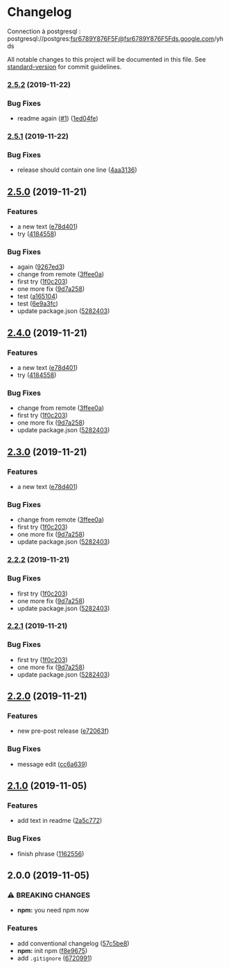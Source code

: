 # Changelog
Connection à postgresql : postgresql://postgres:fsr6789Y876F5F@fsr6789Y876F5Fds.google.com/yhds

All notable changes to this project will be documented in this file. See [standard-version](https://github.com/conventional-changelog/standard-version) for commit guidelines.

### [2.5.2](https://github.com/rap2hpoutre/poc-conventional-changelog/compare/v2.5.1...v2.5.2) (2019-11-22)


### Bug Fixes

* readme again ([#1](https://github.com/rap2hpoutre/poc-conventional-changelog/issues/1)) ([1ed04fe](https://github.com/rap2hpoutre/poc-conventional-changelog/commit/1ed04fe283a8a6cf2087380ce8f4140e6a9d44f1))

### [2.5.1](https://github.com/rap2hpoutre/poc-conventional-changelog/compare/v2.5.0...v2.5.1) (2019-11-22)


### Bug Fixes

* release should contain one line ([4aa3136](https://github.com/rap2hpoutre/poc-conventional-changelog/commit/4aa3136f99bfb20a6f8131c8b7edce2fd37b5c68))

## [2.5.0](https://github.com/rap2hpoutre/poc-conventional-changelog/compare/v2.2.0...v2.5.0) (2019-11-21)


### Features

* a new text ([e78d401](https://github.com/rap2hpoutre/poc-conventional-changelog/commit/e78d4014c6f836f3c443423bf773b239dd1af7c1))
* try ([4184558](https://github.com/rap2hpoutre/poc-conventional-changelog/commit/418455833bb932d4a7c3496b2d630dc49e6fbca1))


### Bug Fixes

* again ([9267ed3](https://github.com/rap2hpoutre/poc-conventional-changelog/commit/9267ed31989eedd17d1d8606ecd35336b8adf5c7))
* change from remote ([3ffee0a](https://github.com/rap2hpoutre/poc-conventional-changelog/commit/3ffee0a03cb75c15d73eaefb3fc1fdb3584c26cc))
* first try ([1f0c203](https://github.com/rap2hpoutre/poc-conventional-changelog/commit/1f0c203c5e94546ad89f9ae10d8c07d5d631eeaa))
* one more fix ([9d7a258](https://github.com/rap2hpoutre/poc-conventional-changelog/commit/9d7a2584f9deceac4504af5c49fddd1a3ba8ed15))
* test ([a165104](https://github.com/rap2hpoutre/poc-conventional-changelog/commit/a165104aef08d3075d0ac628516eae77d002ab63))
* test ([6e9a3fc](https://github.com/rap2hpoutre/poc-conventional-changelog/commit/6e9a3fc17055830cf552ab6df6c2748083911f79))
* update package.json ([5282403](https://github.com/rap2hpoutre/poc-conventional-changelog/commit/5282403f9dfe9e517644aae9794304a20a579650))

## [2.4.0](https://github.com/rap2hpoutre/poc-conventional-changelog/compare/v2.2.0...v2.4.0) (2019-11-21)


### Features

* a new text ([e78d401](https://github.com/rap2hpoutre/poc-conventional-changelog/commit/e78d4014c6f836f3c443423bf773b239dd1af7c1))
* try ([4184558](https://github.com/rap2hpoutre/poc-conventional-changelog/commit/418455833bb932d4a7c3496b2d630dc49e6fbca1))


### Bug Fixes

* change from remote ([3ffee0a](https://github.com/rap2hpoutre/poc-conventional-changelog/commit/3ffee0a03cb75c15d73eaefb3fc1fdb3584c26cc))
* first try ([1f0c203](https://github.com/rap2hpoutre/poc-conventional-changelog/commit/1f0c203c5e94546ad89f9ae10d8c07d5d631eeaa))
* one more fix ([9d7a258](https://github.com/rap2hpoutre/poc-conventional-changelog/commit/9d7a2584f9deceac4504af5c49fddd1a3ba8ed15))
* update package.json ([5282403](https://github.com/rap2hpoutre/poc-conventional-changelog/commit/5282403f9dfe9e517644aae9794304a20a579650))

## [2.3.0](https://github.com/rap2hpoutre/poc-conventional-changelog/compare/v2.2.0...v2.3.0) (2019-11-21)


### Features

* a new text ([e78d401](https://github.com/rap2hpoutre/poc-conventional-changelog/commit/e78d4014c6f836f3c443423bf773b239dd1af7c1))


### Bug Fixes

* change from remote ([3ffee0a](https://github.com/rap2hpoutre/poc-conventional-changelog/commit/3ffee0a03cb75c15d73eaefb3fc1fdb3584c26cc))
* first try ([1f0c203](https://github.com/rap2hpoutre/poc-conventional-changelog/commit/1f0c203c5e94546ad89f9ae10d8c07d5d631eeaa))
* one more fix ([9d7a258](https://github.com/rap2hpoutre/poc-conventional-changelog/commit/9d7a2584f9deceac4504af5c49fddd1a3ba8ed15))
* update package.json ([5282403](https://github.com/rap2hpoutre/poc-conventional-changelog/commit/5282403f9dfe9e517644aae9794304a20a579650))

### [2.2.2](https://github.com/rap2hpoutre/poc-conventional-changelog/compare/v2.2.0...v2.2.2) (2019-11-21)


### Bug Fixes

* first try ([1f0c203](https://github.com/rap2hpoutre/poc-conventional-changelog/commit/1f0c203c5e94546ad89f9ae10d8c07d5d631eeaa))
* one more fix ([9d7a258](https://github.com/rap2hpoutre/poc-conventional-changelog/commit/9d7a2584f9deceac4504af5c49fddd1a3ba8ed15))
* update package.json ([5282403](https://github.com/rap2hpoutre/poc-conventional-changelog/commit/5282403f9dfe9e517644aae9794304a20a579650))

### [2.2.1](https://github.com/rap2hpoutre/poc-conventional-changelog/compare/v2.2.0...v2.2.1) (2019-11-21)


### Bug Fixes

* first try ([1f0c203](https://github.com/rap2hpoutre/poc-conventional-changelog/commit/1f0c203c5e94546ad89f9ae10d8c07d5d631eeaa))
* one more fix ([9d7a258](https://github.com/rap2hpoutre/poc-conventional-changelog/commit/9d7a2584f9deceac4504af5c49fddd1a3ba8ed15))
* update package.json ([5282403](https://github.com/rap2hpoutre/poc-conventional-changelog/commit/5282403f9dfe9e517644aae9794304a20a579650))

## [2.2.0](https://github.com/rap2hpoutre/poc-conventional-changelog/compare/v2.1.0...v2.2.0) (2019-11-21)


### Features

* new pre-post release ([e72063f](https://github.com/rap2hpoutre/poc-conventional-changelog/commit/e72063fa639273d82274c64de474c42017bad687))


### Bug Fixes

* message edit ([cc6a639](https://github.com/rap2hpoutre/poc-conventional-changelog/commit/cc6a639ba6f96ad538dc20399a04e107be5630c9))

## [2.1.0](https://github.com/rap2hpoutre/poc-conventional-changelog/compare/v2.0.0...v2.1.0) (2019-11-05)


### Features

* add text in readme ([2a5c772](https://github.com/rap2hpoutre/poc-conventional-changelog/commit/2a5c772a837a3d639f7877860db9b66ce842807b))


### Bug Fixes

* finish phrase ([1162556](https://github.com/rap2hpoutre/poc-conventional-changelog/commit/1162556501f0f0bdd8dbfb5f3de117ae8f6cde20))

## 2.0.0 (2019-11-05)


### ⚠ BREAKING CHANGES

* **npm:** you need npm now

### Features

* add conventional changelog ([57c5be8](https://github.com/rap2hpoutre/poc-conventional-changelog/commit/57c5be8aa98aeb9d4d74961811e74f467f7d7939))
* **npm:** init npm ([f8e9675](https://github.com/rap2hpoutre/poc-conventional-changelog/commit/f8e96755a1c92d17d5bab5b8fb2c14c85716076f))
* add `.gitignore` ([6720991](https://github.com/rap2hpoutre/poc-conventional-changelog/commit/67209919686533b480919c9d3c713ab95aef1b4a))
